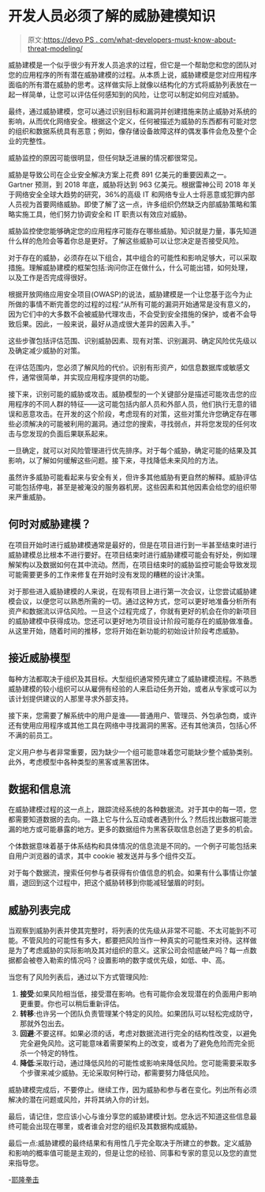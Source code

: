 # 开发人员必须了解的威胁建模知识

> 原文:[https://devo PS . com/what-developers-must-know-about-threat-modeling/](https://devops.com/what-developers-must-know-about-threat-modeling/)

威胁建模是一个似乎很少有开发人员追求的过程，但它是一个帮助您和您的团队对您的应用程序的所有潜在威胁建模的过程。从本质上说，威胁建模是您对应用程序面临的所有潜在威胁的思考。这样做实际上就像以结构化的方式将威胁列表放在一起一样简单，让您可以评估任何感知到的风险，让您可以制定如何应对威胁。

最终，通过威胁建模，您可以通过识别目标和漏洞并创建措施来防止威胁对系统的影响，从而优化网络安全。根据这个定义，任何被描述为威胁的东西都有可能对您的组织和数据系统具有恶意；例如，像存储设备故障这样的偶发事件会危及整个企业的完整性。

威胁监控的原因可能很明显，但任何缺乏进展的情况都很常见。

威胁是导致公司在企业安全解决方案上花费 891 亿美元的重要因素之一。 Gartner 预测，到 2018 年底，威胁将达到 963 亿美元。根据雷神公司 2018 年关于网络安全全球大趋势的研究，36%的高级 IT 和网络专业人士将恶意或犯罪内部人员视为首要网络威胁。即使了解了这一点，许多组织仍然缺乏内部威胁策略和策略实施工具，他们努力协调安全和 IT 职责以有效应对威胁。

威胁监控使您能够确定您的应用程序可能存在哪些威胁。知识就是力量，事先知道什么样的危险会等着你总是更好。了解这些威胁可以让您决定是否接受风险。

对于存在的威胁，必须存在以下组合，其中组合的可能性和影响足够大，可以采取措施。理解威胁建模的框架包括:询问你正在做什么，什么可能出错，如何处理，以及工作是否完成得很好。

根据开放网络应用安全项目(OWASP)的说法，威胁建模是一个让您基于迄今为止所做的事情不断完善您的过程的过程:“从所有可能的漏洞开始通常是没有意义的，因为它们中的大多数不会被威胁代理攻击，不会受到安全措施的保护，或者不会导致后果。因此，一般来说，最好从造成很大差异的因素入手。”

这些步骤包括评估范围、识别威胁因素、现有对策、识别漏洞、确定风险优先级以及确定减少威胁的对策。

在评估范围内，您必须了解风险的代价。识别有形资产，如信息数据库或敏感文件，通常很简单，并实现应用程序提供的功能。

接下来，识别可能的威胁或攻击。威胁模型的一个关键部分是描述可能攻击您的应用程序的不同人群的特征——这可能包括内部人员和外部人员，他们执行无意的错误和恶意攻击。在开发的这个阶段，考虑现有的对策，这些对策允许您确定存在哪些必须解决的可能被利用的漏洞。通过您的搜索，寻找弱点，并将您发现的任何攻击与您发现的负面后果联系起来。

一旦确定，就可以对风险管理进行优先排序。对于每个威胁，确定可能的结果及其影响，以了解如何缓解这些问题。接下来，寻找降低未来风险的方法。

虽然许多威胁可能看起来与安全有关，但许多其他威胁有更自然的解释。威胁评估可能包括停电，甚至是被淹没的服务器机房。这些因素和其他因素会给您的组织带来严重威胁。

## **何时对威胁建模？**

在项目开始时进行威胁建模通常是最好的，但是在项目进行到一半甚至结束时进行威胁建模总比根本不进行要好。在项目结束时进行威胁建模可能会有好处，例如理解架构以及数据如何在其中流动。然而，在项目结束时的威胁监控可能会导致发现可能需要更多的工作来修复在开始时没有发现的糟糕的设计决策。

对于那些进入威胁建模的人来说，在现有项目上进行第一次会议，让您尝试威胁建模会议，以便您可以熟悉所需的一切。通过这种方式，您可以更好地准备分析所有资产和数据流以评估风险。一旦这个过程完成了，你就有更好的机会在你的新项目的威胁建模中获得成功。您还可以更好地为项目设计阶段可能存在的威胁做准备。从这里开始，随着时间的推移，您将开始在新功能的初始设计阶段考虑威胁。

## **接近威胁模型**

每种方法都取决于组织及其目标。大型组织通常预先建立了威胁建模流程。不熟悉威胁建模的较小组织可以从雇佣有经验的人来启动任务开始，或者从专家或可以为该计划提供建议的人那里寻求外部支持。

接下来，您需要了解系统中的用户是谁——普通用户、管理员、外包承包商，或许还有使用应用程序或其他工具在网络中寻找漏洞的黑客。还有其他演员，包括心怀不满的前员工。

定义用户参与者非常重要，因为缺少一个组可能意味着您可能缺少整个威胁类别。此外，考虑模型中各种类型的黑客或黑客团体。

## **数据和信息流**

在威胁建模过程的这一点上，跟踪流经系统的各种数据流。对于其中的每一项，您都需要知道数据的去向。一路上它与什么互动或者遇到什么？然后找出数据可能泄漏的地方或可能暴露的地方。更多的数据组件为黑客获取信息创造了更多的机会。

个体数据意味着基于体系结构和具体情况的信息流是不同的。一个例子可能包括来自用户浏览器的请求，其中 cookie 被发送并与多个组件交互。

对于每个数据流，搜索任何参与者获得有价值信息的机会。如果有什么事情让你皱眉，退回到这个过程中，把这个威胁转移到你能减轻皱眉的时刻。

## **威胁列表完成**

当观察到威胁列表并使其完整时，将列表的优先级从非常不可能、不太可能到不可能。不管风险的可能性有多大，都要把风险当作一种真实的可能性来对待。这样做是为了考虑威胁的实际影响及其对组织的意义。这家公司会彻底破产吗？每一点数据都会被卷入勒索的情况吗？设置影响的数字或优先级，如低、中、高。

当您有了风险列表后，通过以下方式管理风险:

1.  **接受**:如果风险相当低，接受潜在影响。也有可能你会发现潜在的负面用户影响更重要。你也可以稍后重新评估。
2.  **转移**:也许另一个团队负责管理某个特定的风险。如果团队可以轻松完成防守，那就外包出去。
3.  **回避**:不要这样。如果必须的话，考虑对数据流进行完全的结构性改变，以避免完全避免风险。这可能意味着需要架构上的改变，或者为了避免危险而完全扼杀一个特定的特性。
4.  **降低**:采取行动，通过降低风险的可能性或影响来降低风险。您可能需要采取多个步骤来减少威胁。无论采取何种行动，都需要努力降低风险。

威胁建模完成后，不要停止。继续工作，因为威胁和参与者在变化。列出所有必须解决的潜在问题或风险，并将其纳入你的计划。

最后，请记住，您应该小心与谁分享您的威胁建模计划。您永远不知道这些信息最终可能会出现在哪里，或者谁会对您的组织及其数据构成威胁。

最后一点:威胁建模的最终结果和有用性几乎完全取决于所建立的参数。定义威胁和影响的概率值可能是主观的，但是让您的经验、同事和专家的意见以及您的直觉来指导您。

-[耶隆拳击](https://devops.com/author/jeroen-boks/)